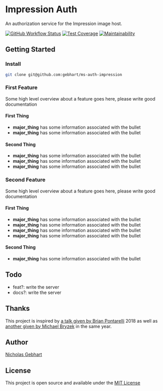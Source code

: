 # Impression Auth

An authorization service for the Impression image host.

[![GitHub Workflow Status](https://img.shields.io/github/workflow/status/gebhartn/ms-auth-impression/build%20and%20test?label=tests&style=flat-square)](https://github.com/gebhartn/ms-auth-impression)
[![Test Coverage](https://img.shields.io/codeclimate/coverage/gebhartn/ms-auth-impression?style=flat-square)](https://codeclimate.com/github/gebhartn/ms-auth-impression/test_coverage)
[![Maintainability](https://img.shields.io/codeclimate/coverage-letter/gebhartn/ms-auth-impression?label=maintainability&style=flat-square)](https://codeclimate.com/github/gebhartn/ms-auth-impression/maintainability)

## Getting Started

### Install

```bash
git clone git@github.com:gebhart/ms-auth-impression
```

### First Feature

Some high level overview about a feature goes here, please write good documentation

#### First Thing

-   **major_thing** has some information associated with the bullet
-   **major_thing** has some information associated with the bullet

#### Second Thing

-   **major_thing** has some information associated with the bullet
-   **major_thing** has some information associated with the bullet
-   **major_thing** has some information associated with the bullet

### Second Feature

Some high level overview about a feature goes here, please write good documentation

#### First Thing

-   **major_thing** has some information associated with the bullet
-   **major_thing** has some information associated with the bullet
-   **major_thing** has some information associated with the bullet
-   **major_thing** has some information associated with the bullet

#### Second Thing

-   **major_thing** has some information associated with the bullet

## Todo

-   feat?: write the server
-   docs?: write the server

## Thanks

This project is inspired by [a talk given by Brian Pontarelli][1] 2018 as well as [another given by Michael Bryzek][2] in the same year.

## Author

[Nicholas Gebhart][4]

## License

This project is open source and available under the [MIT License][3]

[1]: https://www.youtube.com/watch?v=SLc3cTlypwM
[2]: https://www.youtube.com/watch?v=j6ow-UemzBc
[3]: https://gebhart.dev/
[4]: LICENSE
